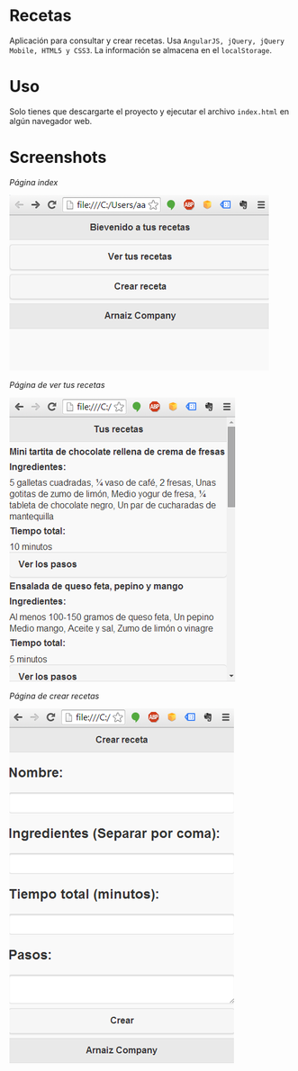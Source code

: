 Recetas
=======

Aplicación para consultar y crear recetas. Usa `AngularJS, jQuery, jQuery Mobile, HTML5 y CSS3`.
La información se almacena en el `localStorage`.

Uso
===
Solo tienes que descargarte el proyecto y ejecutar el archivo `index.html` en algún navegador web.

Screenshots
===========
*Página index*

![Alt text](https://github.com/alearnaiz/Recetas/blob/master/screenshots/index.png "Índice")

*Página de ver tus recetas*

![Alt text](https://github.com/alearnaiz/Recetas/blob/master/screenshots/see.png "Ver tus recetas")

*Página de crear recetas*

![Alt text](https://github.com/alearnaiz/Recetas/blob/master/screenshots/create.png "Crear receta")
